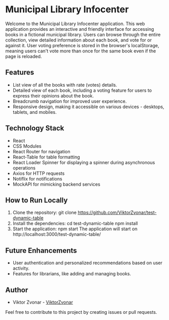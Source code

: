# Municipal Library Infocenter

Welcome to the Municipal Library Infocenter application. This web application
provides an interactive and friendly interface for accessing books in a
fictional municipal library. Users can browse through the entire collection,
view detailed information about each book, and vote for or against it. User
voting preference is stored in the browser's localStorage, meaning users can't
vote more than once for the same book even if the page is reloaded.

## Features

- List view of all the books with rate (votes) details.
- Detailed view of each book, including a voting feature for users to express
  their opinions about the book.
- Breadcrumb navigation for improved user experience.
- Responsive design, making it accessible on various devices - desktops,
  tablets, and mobiles.

## Technology Stack

- React
- CSS Modules
- React Router for navigation
- React-Table for table formatting
- React Loader Spinner for displaying a spinner during asynchronous operations
- Axios for HTTP requests
- Notiflix for notifications
- MockAPI for mimicking backend services

## How to Run Locally

1. Clone the repository: git clone
   https://github.com/ViktorZvonar/test-dynamic-table
2. Install the dependencies: cd test-dynamic-table npm install
3. Start the application: npm start The application will start on
   http://localhost:3000/test-dynamic-table/

## Future Enhancements

- User authentication and personalized recommendations based on user activity.
- Features for librarians, like adding and managing books.

## Author

- Viktor Zvonar - [ViktorZvonar](https://github.com/ViktorZvonar)

Feel free to contribute to this project by creating issues or pull requests.
